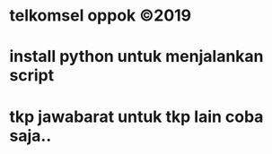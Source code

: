 # telkomsel oppok ©2019
# install python untuk menjalankan script
# tkp jawabarat untuk tkp lain coba saja..
